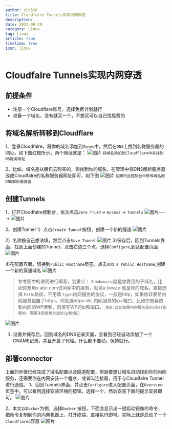 ```yaml
---
author: xlc520
title: Cloudfalre Tunnels实现内网穿透
description: 
date: 2023-09-29
category: Linux
tag: Linux
article: true
timeline: true
icon: linux
---
```


# Cloudfalre Tunnels实现内网穿透

## 前提条件

- 注册一个Cloudflare账号，选择免费计划就行
- 准备一个域名，没有就买一个，不想买可以自己找免费的

## 将域名解析转移到Cloudflare

1、登录Cloudfalre，将你的域名添加到`Zones`中，然后在`DNS`上找到名称服务器的网址，如下图红框所示，两个网址就是：
![图片](https://bitbucket.org/xlc520/blogasset/raw/main/images3/640-1695954595245-0.jpeg)
`将域名添加到Cloudflare中并找到NS服务网址`

2、比如，域名是从腾讯云购买的，则找到你的域名，在管理中将DNS解析服务器改成Cloudfalre的名称服务器网址即可，如下图
![图片](https://bitbucket.org/xlc520/blogasset/raw/main/images3/640-1695954595244-1.jpeg)
`在腾讯云控制台中修改域名的DNS解析服务器`

## 创建Tunnels

1、打开Cloudfalre控制台，依次点击`Zero Trust`-> `Access` -> `Tunnels`
![图片](https://bitbucket.org/xlc520/blogasset/raw/main/images3/640-1695954595244-2.jpeg)----> ![图片](https://bitbucket.org/xlc520/blogasset/raw/main/images3/640-1695954595244-3.jpeg)

2、创建Tunnel
1）点击`Create Tunnel`按钮，创建一个新的隧道
![图片](https://bitbucket.org/xlc520/blogasset/raw/main/images3/640-1695954595244-4.jpeg)

2）名称按自己想法填，然后点击`Save Tunnel`
![图片](https://bitbucket.org/xlc520/blogasset/raw/main/images3/640-1695954595244-5.jpeg)
3)保存后，回到Tunnels界面，找到上面创建的Tunnel，点击右边三个点，选择`Configure`,到达配置页面
![图片](https://bitbucket.org/xlc520/blogasset/raw/main/images3/640-1695954595244-6.jpeg)

4)在配置界面，切换到`Public Hostname`页签，点击`Add a Public Hostname`,创建一个新的穿通域名
![图片](https://bitbucket.org/xlc520/blogasset/raw/main/images3/640-1695954595245-7.jpeg)

> 参考图中的说明进行填写，划重点：
> `Subdomain`:就是你要用的子域名，比如你想用x.abc.com访问家中的服务，就填a
> `Domain`:就是你的域名，直接选择
> `Path`:路径，不用填
> `type`:内网服务的协议，一般是http，如果你非要给内网服务配置了https，你就选https
> `URL`:内网服务的ip+端口，比如你想穿透到内网的WP博客，则填写WP的ip和端口。
> `注意:此处如果内网服务是docker部署的，需要注意使用合适的ip和端口`

![图片](https://bitbucket.org/xlc520/blogasset/raw/main/images3/640-1695954595245-8.jpeg)

1. 设置并保存后，回到域名的DNS记录页面，会看到已经自动添加了一个CNAME记录，并且开启了代理。什么都不要动，保持就行。

## 部署connector

上面的步骤已经完成了域名配置以及隧道配置，但是要想让域名自动找到你的内网服务，还需要你在内网安装一个程序，或者叫连接器，用于与Cloudfalre
Tunnel进行通信。
1、回到Tunnels界面，并点击`Configure`进入配置页面，在`Overview`页签中，可以看到选择安装环境的按钮，选择一个，然后安装下面的提示安装即可。
![图片](https://bitbucket.org/xlc520/blogasset/raw/main/images3/640-1695954595245-9.jpeg)

2、本文以`Docker`为例，选择`Docker`
按钮，下面会显示出一键启动镜像的命令，把命令复制到你的内网机器上，打开终端，直接执行即可。实际上就是启动了一个`Cloudflared`容器
![图片](https://bitbucket.org/xlc520/blogasset/raw/main/images3/640-1695954595245-10.jpeg)

